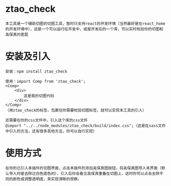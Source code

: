 # ztao_check
    本工具是一个辅助切图的切图工具，暂时只支持react的开发环境（当然最好是在react_home的开发环境中），这是一个可以运行在开发中，或是开发后的一个库，可以实时校验你的切图和高保真的差距
    
# 安装及引入
    安装：npm install ztao_check 
    
    使用：import Comp from 'ztao_check';
    <Comp>
        <div>
            这是我的切图代码                    
        </div>
    </Comp>
    （用ztao_check的标签，包裹住你需要校验切图标签，就可以实现本工具的引入）
    
    还需要在你的css文件中，引入这个库的css文件
    @import "../../node_modules/ztao_check/build/index.css";（这是在sass文件中引入的方法，还有很多其他方法，你可以自行实现）
    
    
# 使用方式
    在你的已引入本插件的切图界面，点击本插件的添加高保真图按钮，将高保真图导入本界面（默认导入时是去除过白色底色的），引入后你会看见高保真重叠在切图上，这时你可以点击去除不同的颜色或调整透明度，来实现清晰的观察。


    
